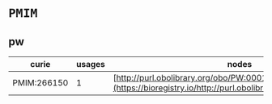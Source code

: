 # `PMIM`

## pw

| curie       |   usages | nodes                                                                                                         |
|-------------|----------|---------------------------------------------------------------------------------------------------------------|
| PMIM:266150 |        1 | [http://purl.obolibrary.org/obo/PW:0001775](https://bioregistry.io/http://purl.obolibrary.org/obo/PW:0001775) |
